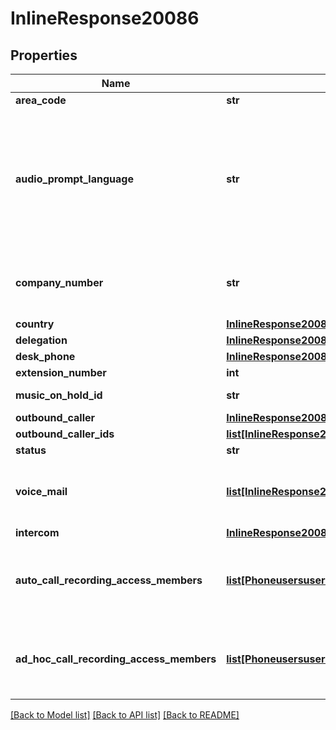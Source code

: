 # InlineResponse20086

## Properties
Name | Type | Description | Notes
------------ | ------------- | ------------- | -------------
**area_code** | **str** | The area code of user. | [optional] 
**audio_prompt_language** | **str** | The audio prompt language code.&lt;br&gt; American English: &#x60;en-US&#x60;&lt;br&gt; British English: &#x60;en-GB&#x60;&lt;br&gt; Español americano: &#x60;es-US&#x60;&lt;br&gt; Français canadien: &#x60;fr-CA&#x60;&lt;br&gt; Dansk: &#x60;da-DK&#x60;&lt;br&gt; Deutsch: &#x60;de-DE&#x60;&lt;br&gt; Español: &#x60;es-ES&#x60;&lt;br&gt; Français: &#x60;fr-FR&#x60;&lt;br&gt; Italiano: &#x60;it-IT&#x60;&lt;br&gt; Nederlands: &#x60;nl-NL&#x60;&lt;br&gt; Portugues portugal: &#x60;pt-PT&#x60;&lt;br&gt; Japanese: &#x60;ja-JP&#x60;&lt;br&gt; Korean: &#x60;ko-KO&#x60;&lt;br&gt; Portugues brasil: &#x60;pt-BR&#x60;&lt;br&gt; Chinese: &#x60;zh-CN&#x60;&lt;br&gt; Taiwanese: &#x60;zh-TW&#x60;&lt;br&gt; | [optional] 
**company_number** | **str** | The [company number](https://support.zoom.us/hc/en-us/articles/360028553691) can be used by external callers to reach your phone users (by dialing the main company number and the user&#x27;s extension). It can also be used by phone users as their caller ID when making calls. | [optional] 
**country** | [**InlineResponse20086Country**](InlineResponse20086Country.md) |  | [optional] 
**delegation** | [**InlineResponse20086Delegation**](InlineResponse20086Delegation.md) |  | [optional] 
**desk_phone** | [**InlineResponse20086DeskPhone**](InlineResponse20086DeskPhone.md) |  | [optional] 
**extension_number** | **int** | The owner&#x27;s extension number. | [optional] 
**music_on_hold_id** | **str** | The music on hold ID.   Options: empty char - default and &#x60;0&#x60; - disable | [optional] 
**outbound_caller** | [**InlineResponse20086OutboundCaller**](InlineResponse20086OutboundCaller.md) |  | [optional] 
**outbound_caller_ids** | [**list[InlineResponse20086OutboundCallerIds]**](InlineResponse20086OutboundCallerIds.md) |  | [optional] 
**status** | **str** | The status of the user. | [optional] 
**voice_mail** | [**list[InlineResponse20086VoiceMail]**](InlineResponse20086VoiceMail.md) | The shared voicemail access member list. &lt;b&gt;Deprecated&lt;/b&gt;, we will completely deprecate this property in a future release. Instead use policy.voicemail_access_members property from &#x27;Get a user&#x27;s profile&#x27; API. | [optional] 
**intercom** | [**InlineResponse20086Intercom**](InlineResponse20086Intercom.md) |  | [optional] 
**auto_call_recording_access_members** | [**list[PhoneusersuserIdsettingssettingTypeAutoCallRecordingAccessMembers1]**](PhoneusersuserIdsettingssettingTypeAutoCallRecordingAccessMembers1.md) | The shared automatic call recording access member list. &lt;b&gt;Deprecated&lt;/b&gt;, we will completely deprecate this property in a future release. Instead use policy.auto_call_recording_access_members property from &#x27;Get a user&#x27;s profile&#x27; API. | [optional] 
**ad_hoc_call_recording_access_members** | [**list[PhoneusersuserIdsettingssettingTypeAutoCallRecordingAccessMembers1]**](PhoneusersuserIdsettingssettingTypeAutoCallRecordingAccessMembers1.md) | The shared ad hoc call recording access member list. &lt;b&gt;Deprecated&lt;/b&gt;, we will completely deprecate this property in a future release. Instead use policy.ad_hoc_call_recording_access_members property from &#x27;Get a user&#x27;s profile&#x27; API. | [optional] 

[[Back to Model list]](../README.md#documentation-for-models) [[Back to API list]](../README.md#documentation-for-api-endpoints) [[Back to README]](../README.md)

